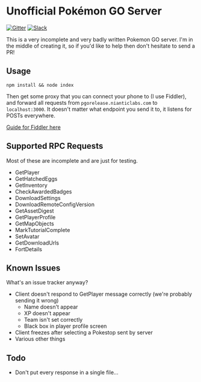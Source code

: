 # Unofficial Pokémon GO Server

[![Gitter](https://badges.gitter.im/tjhorner/pokemon-go-server.svg)](https://gitter.im/tjhorner/pokemon-go-server?utm_source=badge&utm_medium=badge&utm_campaign=pr-badge) [![Slack](https://shielded-earth-81203.herokuapp.com/badge.svg)](https://shielded-earth-81203.herokuapp.com/badge.svg)

This is a very incomplete and very badly written Pokemon GO server. I'm in the
middle of creating it, so if you'd like to help then don't hesitate to send a
PR!

## Usage

`npm install && node index`

Then get some proxy that you can connect your phone to (I use Fiddler), and forward
all requests from `pgorelease.nianticlabs.com` to `localhost:3000`. It doesn't
matter what endpoint you send it to, it listens for POSTs everywhere.

[Guide for Fiddler here](https://github.com/tjhorner/pokemon-go-server/wiki/Fiddler-Instructions)

## Supported RPC Requests

Most of these are incomplete and are just for testing.

- GetPlayer
- GetHatchedEggs
- GetInventory
- CheckAwardedBadges
- DownloadSettings
- DownloadRemoteConfigVersion
- GetAssetDigest
- GetPlayerProfile
- GetMapObjects
- MarkTutorialComplete
- SetAvatar
- GetDownloadUrls
- FortDetails

## Known Issues

What's an issue tracker anyway?

- Client doesn't respond to GetPlayer message correctly (we're probably sending it wrong)
  - Name doesn't appear
  - XP doesn't appear
  - Team isn't set correctly
  - Black box in player profile screen
- Client freezes after selecting a Pokestop sent by server
- Various other things

## Todo

- Don't put every response in a single file...
